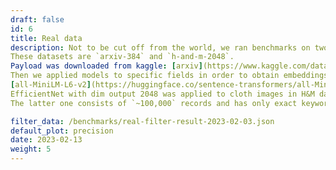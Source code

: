 ```yaml
---
draft: false
id: 6
title: Real data
description: Not to be cut off from the world, we ran benchmarks on two datasets with the real data.
These datasets are `arxiv-384` and `h-and-m-2048`.
Payload was downloaded from kaggle: [arxiv](https://www.kaggle.com/datasets/Cornell-University/arxiv); [h-and-m](https://www.kaggle.com/competitions/h-and-m-personalized-fashion-recommendations).
Then we applied models to specific fields in order to obtain embeddings.
[all-MiniLM-L6-v2](https://huggingface.co/sentence-transformers/all-MiniLM-L6-v2) computed vectors for paper titles in arXiv dataset.
EfficientNet with dim output 2048 was applied to cloth images in H&M dataset.
The latter one consists of `~100,000` records and has only exact keyword match filters, while the former one contains `~2,000,000` records and has both simple (match keyword) and complex filters (float range). 

filter_data: /benchmarks/real-filter-result-2023-02-03.json
default_plot: precision
date: 2023-02-13
weight: 5
---
```

